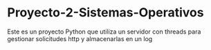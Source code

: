 # Proyecto-2-Sistemas-Operativos
Este es un proyecto Python que utiliza un servidor con threads para gestionar solicitudes http y almacenarlas en un log
